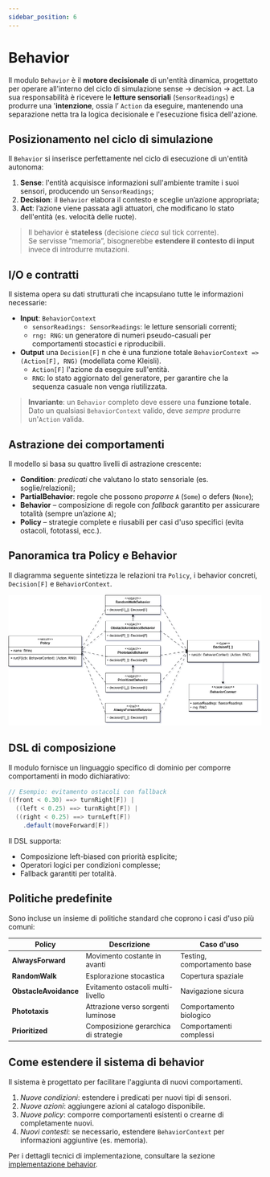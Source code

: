 ```yaml
---
sidebar_position: 6
---
```


# Behavior

Il modulo `Behavior` è il **motore decisionale**  di un'entità dinamica, progettato per operare all'interno del ciclo di
simulazione sense → decision → act.
La sua responsabilità è ricevere le  **letture sensoriali** (`SensorReadings`) e produrre una '**intenzione**, ossia l’
`Action` da eseguire, mantenendo una separazione netta tra la logica decisionale e l'esecuzione fisica dell'azione.

## Posizionamento nel ciclo di simulazione

Il `Behavior` si inserisce perfettamente nel ciclo di esecuzione di un'entità autonoma:

1. **Sense**: l'entità acquisisce informazioni sull'ambiente tramite i suoi sensori, producendo un `SensorReadings`;
2. **Decision**: il `Behavior` elabora il contesto e sceglie un’azione appropriata;
3. **Act**: l’azione viene passata agli attuatori, che modificano lo stato dell'entità (es. velocità delle ruote).

> Il behavior è **stateless** (decisione _cieca_ sul tick corrente).  
> Se servisse “memoria”, bisognerebbe **estendere il contesto di input**  invece di introdurre mutazioni.

## I/O e contratti

Il sistema opera su dati strutturati che incapsulano tutte le informazioni necessarie:

- **Input**: `BehaviorContext`
    * `sensorReadings: SensorReadings`: le letture sensoriali correnti;
    * `rng: RNG`: un generatore di numeri pseudo-casuali per comportamenti stocastici e riproducibili.
- **Output** una `Decision[F]` n che è una funzione totale `BehaviorContext => (Action[F], RNG)` (modellata come Kleisli).
    * `Action[F]` l'azione da eseguire sull'entità.
    * `RNG`: lo stato aggiornato del generatore, per garantire che la sequenza casuale non venga riutilizzata.

> **Invariante**: un `Behavior` completo deve essere una **funzione totale**. Dato un qualsiasi `BehaviorContext`
> valido, deve *sempre* produrre un'`Action` valida.

## Astrazione dei comportamenti

Il modello si basa su quattro livelli di astrazione crescente:

- **Condition**: _predicati_ che valutano lo stato sensoriale (es. soglie/relazioni);
- **PartialBehavior**: regole che possono _proporre_ `A` (`Some`) o defers (`None`);
- **Behavior** – composizione di regole con  _fallback_ garantito per assicurare totalità (sempre un’azione `A`);
- **Policy** – strategie complete e riusabili per casi d'uso specifici (evita ostacoli, fototassi, ecc.).

## Panoramica tra Policy e Behavior

Il diagramma seguente sintetizza le relazioni tra `Policy`, i behavior concreti, `Decision[F]` e `BehaviorContext`.

![Policy e Behaviors](../../static/img/04-detailed-design/policy-behaviors.png)

## DSL di composizione

Il modulo fornisce un linguaggio specifico di dominio per comporre comportamenti in modo dichiarativo:

```scala
// Esempio: evitamento ostacoli con fallback
((front < 0.30) ==> turnRight[F]) |
  ((left < 0.25) ==> turnRight[F]) |
  ((right < 0.25) ==> turnLeft[F])
    .default(moveForward[F])
````

Il DSL supporta:

- Composizione left-biased con priorità esplicite;
- Operatori logici per condizioni complesse;
- Fallback garantiti per totalità.

## Politiche predefinite

Sono incluse un insieme di politiche standard che coprono i casi d'uso più comuni:

| Policy                | Descrizione                          | Caso d'uso                  |
|-----------------------|--------------------------------------|-----------------------------|
| **AlwaysForward**     | Movimento costante in avanti         | Testing, comportamento base |
| **RandomWalk**        | Esplorazione stocastica              | Copertura spaziale          |
| **ObstacleAvoidance** | Evitamento ostacoli multi-livello    | Navigazione sicura          |
| **Phototaxis**        | Attrazione verso sorgenti luminose   | Comportamento biologico     |
| **Prioritized**       | Composizione gerarchica di strategie | Comportamenti complessi     |

## Come estendere il sistema di behavior

Il sistema è progettato per facilitare l'aggiunta di nuovi comportamenti.

1. _Nuove condizioni_: estendere i predicati per nuovi tipi di sensori.
2. _Nuove azioni_: aggiungere azioni al catalogo disponibile.
3. _Nuove policy_: comporre comportamenti esistenti o crearne di completamente nuovi.
4. _Nuovi contesti_: se necessario, estendere `BehaviorContext` per informazioni aggiuntive (es. memoria).

Per i dettagli tecnici di implementazione, consultare la
sezione [implementazione behavior](../05-implementation/03-david-cohen/behaviors.md).